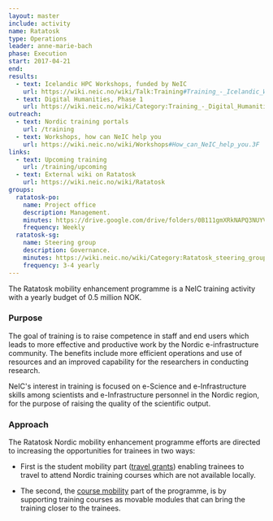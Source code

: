 ```yaml
---
layout: master
include: activity
name: Ratatosk
type: Operations
leader: anne-marie-bach
phase: Execution
start: 2017-04-21
end:
results: 
  - text: Icelandic HPC Workshops, funded by NeIC
    url: https://wiki.neic.no/wiki/Talk:Training#Training_-_Icelandic_Workshops
  - text: Digital Humanities, Phase 1
    url: https://wiki.neic.no/wiki/Category:Training_-_Digital_Humanities  
outreach: 
  - text: Nordic training portals
    url: /training
  - text: Workshops, how can NeIC help you
    url: https://wiki.neic.no/wiki/Workshops#How_can_NeIC_help_you.3F
links:
  - text: Upcoming training
    url: /training/upcoming
  - text: External wiki on Ratatosk
    url: https://wiki.neic.no/wiki/Ratatosk
groups:
  ratatosk-po:
    name: Project office
    description: Management.
    minutes: https://drive.google.com/drive/folders/0B111gmXRkNAPQ3NUYVM4WU5pa2M
    frequency: Weekly
  ratatosk-sg:
    name: Steering group
    description: Governance.
    minutes: https://wiki.neic.no/wiki/Category:Ratatosk_steering_group_meetings
    frequency: 3-4 yearly
---
```

The Ratatosk mobility enhancement programme is a NeIC training activity with a
yearly budget of 0.5 million NOK.


### Purpose

The goal of training is to raise competence in staff and end users which leads to more effective and productive work by the Nordic e-infrastructure community. The benefits include more efficient operations and use of resources and an improved capability for the researchers in conducting research.
 
NeIC's interest in training is focused on e-Science and e-Infrastructure skills among scientists and e-Infrastructure personnel in the Nordic region, for the purpose of raising the quality of the scientific output.

### Approach

The Ratatosk Nordic mobility enhancement programme efforts are directed to increasing the opportunities for trainees in two ways:

* First is the student mobility part ([travel grants](../training/travel-grant)) enabling trainees to travel to attend Nordic training courses which are not available locally.  

* The second, the [course mobility](../training/course-mobility) part of the programme, is by supporting training courses as movable modules that can bring the training closer to the trainees.

